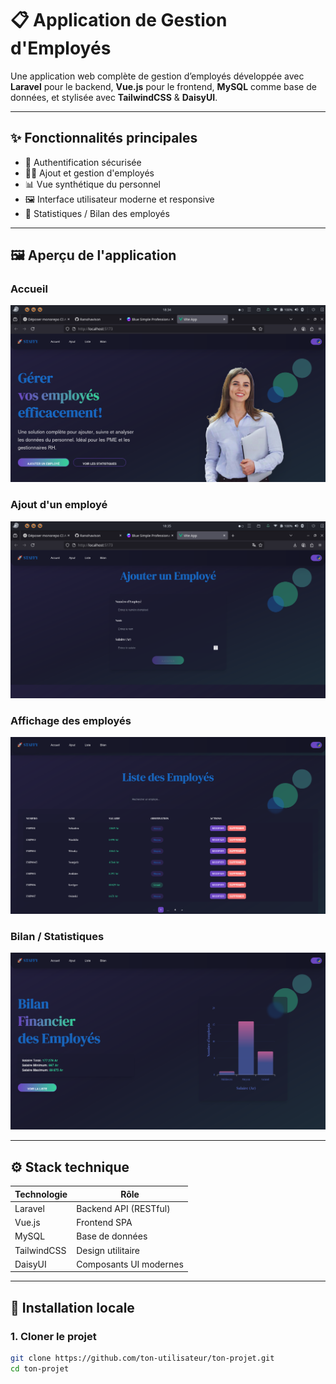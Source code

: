 # 📋 Application de Gestion d'Employés

Une application web complète de gestion d’employés développée avec **Laravel** pour le backend, **Vue.js** pour le frontend, **MySQL** comme base de données, et stylisée avec **TailwindCSS** & **DaisyUI**.

---

## ✨ Fonctionnalités principales

- 🔐 Authentification sécurisée
- 👨‍💼 Ajout et gestion d'employés
- 📊 Vue synthétique du personnel
- 🖼️ Interface utilisateur moderne et responsive
- 🧮 Statistiques / Bilan des employés

---

## 🖼️ Aperçu de l'application

### Accueil

![Accueil](docs/images/screenshoot_01.png)

### Ajout d'un employé

![Ajout](docs/images/screenshoot_02.png)

### Affichage des employés

![Affichage](docs/images/screenshoot_03.png)

### Bilan / Statistiques

![Bilan](docs/images/screenshoot_04.png)

---

## ⚙️ Stack technique

| Technologie | Rôle                         |
|-------------|------------------------------|
| Laravel     | Backend API (RESTful)        |
| Vue.js      | Frontend SPA                 |
| MySQL       | Base de données              |
| TailwindCSS | Design utilitaire            |
| DaisyUI     | Composants UI modernes       |

---

## 🚀 Installation locale

### 1. Cloner le projet

```bash
git clone https://github.com/ton-utilisateur/ton-projet.git
cd ton-projet
